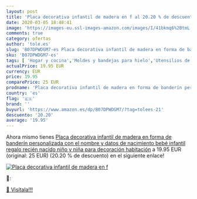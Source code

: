 ```yaml
---
layout: post
title: 'Placa decorativa infantil de madera en f al 20.20 % de descuento'
date: 2020-03-05 18:48:41
image: 'https://images-eu.ssl-images-amazon.com/images/I/41bkmq6%2BtmL._SL400_.jpg'
comments: true
category: ofertas
author: 'tole.es'
slug: 'B07DPWDGM7-es Placa decorativa infantil de madera en forma de banderín...'
sku: 'B07DPWDGM7-es'
tags: [ 'Hogar y cocina','Moldes y bandejas para hielo','Utensilios de bar','Utensilios de cocina','bebé', ]
actualPrice: 19.95 EUR
currency: EUR
price: 19.95
comparePrice: 25 EUR
prodname: 'Placa decorativa infantil de madera en forma de banderín personalizada con el nombre y datos de nacimiento bebé infantil  regalo recién nacido niño y niña para decoración habitación'
country: 'es'
flag: '🇪🇸'
brand: ''
buyurl: 'https://www.amazon.es/dp/B07DPWDGM7/?tag=tolees-21'
descuento: '20.20'
average: '19.95'
---
```


Ahora mismo tienes [Placa decorativa infantil de madera en forma de banderín personalizada con el nombre y datos de nacimiento bebé infantil  regalo recién nacido niño y niña para decoración habitación](https://www.amazon.es/dp/B07DPWDGM7/?tag=tolees-21) a 19.95 EUR (original: 25 EUR) (20.20 %  de descuento) en el siguiente enlace!

[![Placa decorativa infantil de madera en f](https://images-eu.ssl-images-amazon.com/images/I/41bkmq6%2BtmL._SL400_.jpg)](https://www.amazon.es/dp/B07DPWDGM7/?tag=tolees-21)

🔎:


[🛒 Visítala!!!](https://www.amazon.es/dp/B07DPWDGM7/?tag=tolees-21)
